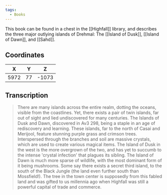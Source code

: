 ```yaml
---
tags:
  - Books
---
```


This book can be found in a chest in the [[Highfall]] library, and describes the three major outlying islands of Drehmal: The [[Island of Dusk]], [[Island of Dawn]], and [[Sahd]].

## Coordinates
| **X** | **Y** | **Z** |
| :---: | :---: | :---: |
| 5972  |  77   | -1073 |

## Transcription
> There are many islands across the entire realm, dotting the oceans, visible from the coastlines. Yet, there exists a pair of twin islands, far out of sight and lied undiscovered for many centuries. The Islands of Dusk and Dawn, discovered in Av3 298, being a staple in an age of rediscovery and learning. These islands, far to the north of Casai and Merijool, feature stunning purple grass and crimson trees. Interspersed through the branches and soil are massive crystals, which are used to create various magical items. The Island of Dusk in the west is the more overgrown of the two, and has yet to succumb to the intense 'crystal infection' that plagues its sibling. The Island of Dawn is much more sparse of wildlife, with the most dominant form of it being mushrooms. Some say there exists a secret third island, to the south of the Black Jungle (the land even further south than Mossfield!). The tree in the town center is supposedly from this fabled land and was gifted to us millennia ago when Highfall was still a powerful capital of trade and commerce.



